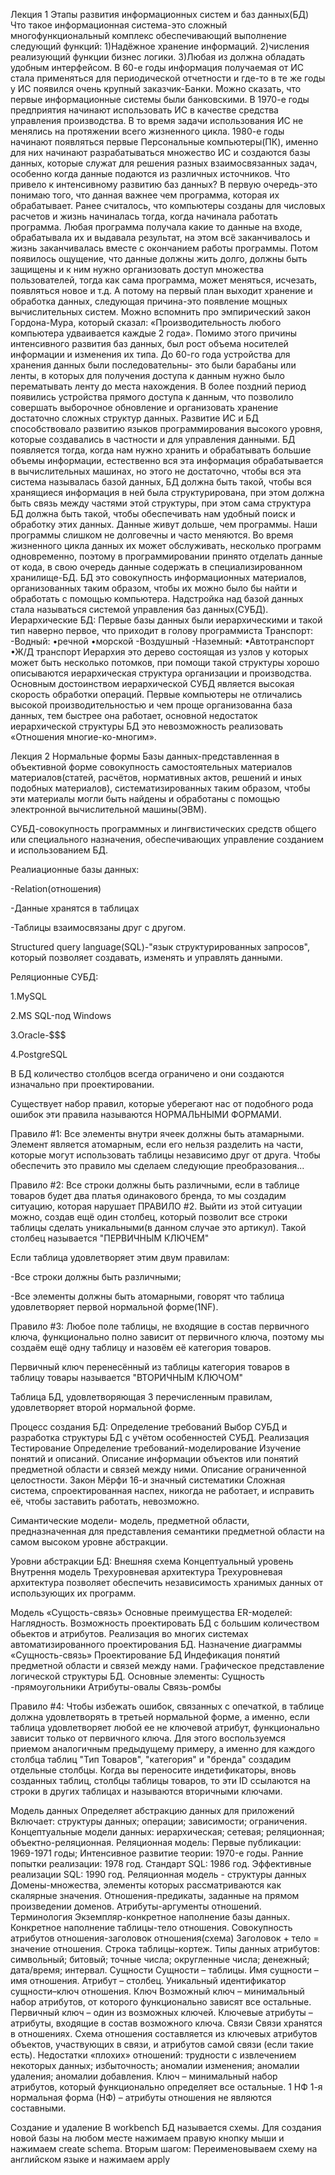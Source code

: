 Лекция 1
Этапы развития информационных систем и баз данных(БД)
Что такое информационная система-это сложный многофункциональный комплекс обеспечивающий выполнение следующий функций:
1)Надёжное хранение информаций.
2)числения реализующий функции бизнес логики.
3)Любая из должна обладать удобным интерфейсом.
В 60-е годы информация получаемая от ИС стала применяться для периодической отчетности и где-то в те же годы у ИС появился очень крупный заказчик-Банки. Можно сказать, что первые информационные системы были банковскими.
В 1970-е годы предприятия начинают использовать ИС в качестве средства управления производства. В то время задачи использования ИС не менялись на протяжении всего жизненного цикла.
1980-е годы начинают появляться первые Персональные компьютеры(ПК), именно для них начинают разрабатываться множество ИС и создаются базы данных, которые служат для решения разных взаимосвязанных задач, особенно когда данные подаются из различных источников.
Что привело к интенсивному развитию баз данных?
 В первую очередь-это понимаю того, что данная важнее чем программа, которая их обрабатывает. Ранее считалось, что компьютеры созданы для числовых расчетов и жизнь начиналась тогда, когда начинала работать программа. Любая программа получала какие то данные на входе, обрабатывала их и выдавала результат, на этом всё заканчивалось и жизнь заканчивалась вместе с окончанием работы программы.
 Потом появилось ощущение, что данные должны жить долго, должны быть защищены и к ним нужно организовать доступ множества пользователей, тогда как сама программа, может меняться, исчезать, появляться новое и т.д. А потому на первый план выходит хранение и обработка данных, следующая причина-это появление мощных вычислительных систем. Можно вспомнить про эмпирический закон Гордона-Мура, который сказал: «Производительность любого компьютера удваивается каждые 2 года». Помимо этого причины интенсивного развития баз данных, был рост объема носителей информации и изменения их типа.
До 60-го года устройства для хранения данных были последовательны- это были барабаны или ленты, в которых для получения доступа к данным нужно было перематывать ленту до места нахождения.
 В более поздний период появились устройства прямого доступа к данным, что позволило совершать выборочное обновление и организовать хранение достаточно сложных структур данных.
Развитие ИС и БД способствовало развитию языков программирования высокого уровня, которые создавались в частности и для управления данными.
 БД появляется тогда, когда нам нужно хранить и обрабатывать большие объемы информации, естественно вся эта информация обрабатывается в вычислительных машинах, но этого не достаточно, чтобы вся эта система называлась базой данных, БД должна быть такой, чтобы вся хранящиеся информация в ней была структурирована, при этом должна быть связь между частями этой структуры, при этом сама структура БД должна быть такой, чтобы обеспечивать нам удобный поиск и обработку этих данных.
Данные живут дольше, чем программы.
 Наши программы слишком не долговечны и часто меняются. Во время жизненного цикла данных их может обслуживать, несколько программ одновременно, поэтому в программировании принято отделать данные от кода, в свою очередь данные содержать в специализированном хранилище-БД.
 БД это совокупность информационных материалов, организованных таким образом, чтобы их можно было бы найти и обработать с помощью компьютера.
 Надстройка над базой данных стала называться системой управления баз данных(СУБД).
Иерархические БД:
Первые базы данных были иерархическими и такой тип наверно первое, что приходит в голову программиста 
Транспорт:
-Водный:
•речной
•морской
-Воздушный
-Наземный:
•Автотранспорт
•Ж/Д транспорт
 Иерархия это дерево состоящая из узлов у которых может быть несколько потомков, при помощи такой структуры хорошо описываются иерархическая структура организации и производства.
Основным достоинством иерархической СУБД является высокая скорость обработки операций.
Первые компьютеры не отличались высокой производительностью и чем проще организованна база данных, тем быстрее она работает, основной недостаток иерархической структуры БД это невозможность реализовать «Отношения многие-ко-многим».

Лекция 2
Нормальные формы
Базы данных-представленная в объективной форме совокупность самостоятельных материалов материалов(статей, расчётов, нормативных актов, решений и иных подобных материалов), систематизированных таким образом, чтобы эти материалы могли быть найдены и обработаны с помощью электронной вычислительной машины(ЭВМ).

СУБД-совокупность программных и лингвистических средств общего или специального назначения, обеспечивающих управление созданием и использованием БД.

Реалиационные базы данных:

-Relation(отношения)

-Данные хранятся в таблицах

-Таблицы взаимосвязаны друг с другом.

Structured query language(SQL)-"язык структурированных запросов", который позволяет создавать, изменять и управлять данными.

Реляционные СУБД:

1.MySQL

2.MS SQL-под Windows

3.Oracle-$$$

4.PostgreSQL

В БД количество столбцов всегда ограничено и они создаются изначально при проектировании.

Существует набор правил, которые уберегают нас от подобного рода ошибок эти правила называются НОРМАЛЬНЫМИ ФОРМАМИ.

Правило #1:
Все элементы внутри ячеек должны быть атамарными. Элемент является атомарным, если его нельзя разделить на части, которые могут использовать таблицы независимо друг от друга. Чтобы обеспечить это правило мы сделаем следующие преобразования...


Правило #2:
Все строки должны быть различными, если в таблице товаров будет два платья одинакового бренда, то мы создадим ситуацию, которая нарушает ПРАВИЛО #2. Выйти из этой ситуации можно, создав ещё один столбец, который позволит все строки таблицы сделать уникальными(в данном случае это артикул). Такой столбец называется "ПЕРВИЧНЫМ КЛЮЧЕМ"

Если таблица удовлетворяет этим двум правилам:

-Все строки должны быть различными;

-Все элементы должны быть атомарными, говорят что таблица удовлетворяет первой нормальной форме(1NF).

Правило #3:
Любое поле таблицы, не входящие в состав первичного ключа, функционально полно зависит от первичного ключа, поэтому мы создаём ещё одну таблицу и назовём её категория товаров.

Первичный ключ перенесённый из таблицы категория товаров в таблицу товары называется "ВТОРИЧНЫМ КЛЮЧОМ"

Таблица БД, удовлетворяющая 3 перечисленным правилам, удовлетворяет второй нормальной форме.

Процесс создания БД:
Определение требований
Выбор СУБД и разработка структуры БД с учётом особенностей СУБД.
Реализация
Тестирование
Определение требований-моделирование
Изучение понятий и описаний.
Описание информации объектов или понятий предметной области и связей между ними.
Описание ограниченной целостности.
Закон Мёрфи
16-и значный систематики
Сложная система, спроектированная наспех, никогда не работает, и исправить её, чтобы заставить работать, невозможно.

Симантические модели-
модель, предметной области, предназначенная для представления семантики предметной области на самом высоком уровне абстракции.

Уровни абстракции БД:
Внешняя схема
Концептуальный уровень
Внутрення модель
Трехуровневая архитектура
Трехуровневая архитектура позволяет обеспечить независимость хранимых данных от использующих их программ.

Модель «Сущость-связь»
Основные преимущества ER-моделей:
Наглядность.
Возможность проектировать БД с большим количеством обьектов и атрибутов.
Реализация во многих системах автоматизированного проектирования БД.
Назначение диаграммы «Сущность-связь»
Проектирование БД
Индефикация понятий предметной области и связей между нами.
Графическое представление логической структуры БД.
Основные элементы:
Сущность -прямоугольники
Атрибуты-овалы
Связь-ромбы

Правило #4:
Чтобы избежать ошибок, связанных с опечаткой, в таблице должна удовлетворять в третьей нормальной форме, а именно, если таблица удовлетворяет любой ее не ключевой атрибут, функционально зависит только от первичного ключа. Для этого воспользуемся приемом аналогичным предыдущему примеру, а именно для каждого столбца таблиц "Тип Товаров", "категория" и "бренда" создадим отдельные столбцы.
Когда вы переносите индетификаторы, вновь созданных таблиц, столбцы таблицы товаров, то эти ID ссылаются на строки в других таблицах и называются вторичными ключами.

Модель данных
Определяет абстракцию данных для приложений
Включает:
структуры данных;
операции;
зависимости;
ограничения.
Концептуальные модели данных:
иерархическая;
сетевая;
реляционная;
объектно-реляционная.
Реляционная модель:
Первые публикации: 1969-1971 годы;
Интенсивное развитие теории: 1970-e годы.
Ранние попытки реализации: 1978 год.
Стандарт SQL: 1986 год.
Эффективные реализации SQL: 1990 год.
Реляционная модель - структуры данных
Домены-множества, элементы которых рассматриваются как скалярные значения.
Отношения-предикаты, заданные на прямом произведении доменов.
Атрибуты-аргументы отношений.
Терминология
Экземпляр-конкретное наполнение базы данных.
Конкретное наполнение таблицы-тело отношения.
Совокупность атрибутов отношения-заголовок отношения(схема)
Заголовок + тело = значение отношения.
Строка таблицы-кортеж.
Типы данных атрибутов:
символьный;
битовый;
точные числа;
округленные числа;
денежный;
дата/время;
интервал.
Сущности
Сущности – таблицы.
Имя сущности – имя отношения.
Атрибут – столбец.
Уникальный идентификатор сущности–ключ отношения.
Ключ
Возможный ключ – минимальный набор атрибутов, от которого функционально зависят все остальные.
Первичный ключ – один из возможных ключей.
Ключевые атрибуты – атрибуты, входящие в состав возможного ключа.
Связи
Связи хранятся в отношениях.
Схема отношения составляется из ключевых атрибутов объектов, участвующих в связи, и атрибутов самой связи (если такие есть).
Недостатки «плохих» отношений:
трудности с извлечением некоторых данных;
избыточность;
аномалии изменения;
аномалии удаления;
аномалии добавления.
Ключ – минимальный набор атрибутов, который функционально определяет все остальные.
1 НФ
1-я нормальная форма (НФ) – атрибуты
отношения не являются составными.

Создание и удаление
В workbench БД называется схемы.
Для создания новой базы на любом месте нажимаем правую кнопку мыши и нажимаем create schema.
Вторым шагом: Переименовываем схему на английском языке и нажимаем apply
